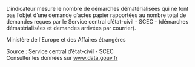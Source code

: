 <p>
L’indicateur mesure le nombre de démarches dématérialisées qui ne font pas l’objet d’une demande d’actes papier rapportées au nombre total de demandes reçues par le Service central d’état-civil - SCEC - (démarches dématérialisées et demandes arrivées par courrier).</p>
Ministère de l'Europe et des Affaires étrangères
<p class="font-italic body-2">Source : Service central d’état-civil - SCEC <br> Consulter les données sur <a target="_blank" href="https://www.data.gouv.fr/fr/datasets/barometre-des-resultats-de-laction-publique/">www.data.gouv.fr</a></p>